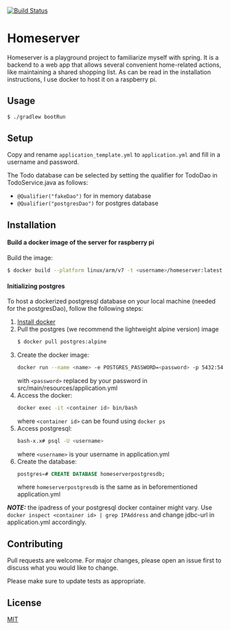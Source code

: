 [![Build Status](https://app.travis-ci.com/Thomas9292/homeserver.svg?branch=master)](https://app.travis-ci.com/Thomas9292/homeserver)
# Homeserver 

Homeserver is a playground project to familiarize myself with spring. It is a backend to a web app that allows several convenient home-related actions, like maintaining a shared shopping list. As can be read in the installation instructions, I use docker to host it on a raspberry pi.

## Usage

```bash
$ ./gradlew bootRun
```

## Setup

Copy and rename `application_template.yml` to `application.yml` and fill in a username and password.

The Todo database can be selected by setting the qualifier for TodoDao in TodoService.java as follows:
- `@Qualifier("fakeDao")` for in memory database
- `@Qualifier("postgresDao")` for postgres database

## Installation

#### Build a docker image of the server for raspberry pi

Build the image:
```bash
$ docker build --platform linux/arm/v7 -t <username>/homeserver:latest .
```

#### Initializing postgres

To host a dockerized postgresql database on your local machine (needed for the postgresDao), follow the following steps:

1. [Install docker](https://docs.docker.com/get-docker/)
2. Pull the postgres (we recommend the lightweight alpine version) image
      ```bash
      $ docker pull postgres:alpine
      ```
3. Create the docker image:
      ```bash
      docker run --name <name> -e POSTGRES_PASSWORD=<password> -p 5432:5432 -d postgres:alpine
      ```
   with `<password>` replaced by your password in src/main/resources/application.yml
4. Access the docker:
      ```bash
      docker exec -it <container id> bin/bash
      ```
   where `<container id>` can be found using `docker ps`
5. Access postgresql:
   ```bash
   bash-x.x# psql -U <username>
   ```
   where `<username>` is your username in application.yml
6. Create the database:
      ```sql
      postgres=# CREATE DATABASE homeserverpostgresdb;
      ```
   where `homeserverpostgresdb` is the same as in beforementioned application.yml

***NOTE:*** the ipadress of your postgresql docker container might vary. Use `docker inspect <container id> | grep IPAddress` and change jdbc-url in application.yml accordingly.

## Contributing
Pull requests are welcome. For major changes, please open an issue first to discuss what you would like to change.

Please make sure to update tests as appropriate.

## License
[MIT](https://choosealicense.com/licenses/mit/)